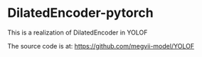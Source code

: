 # DilatedEncoder-pytorch
This is a realization of DilatedEncoder in YOLOF

The source code is at: https://github.com/megvii-model/YOLOF

